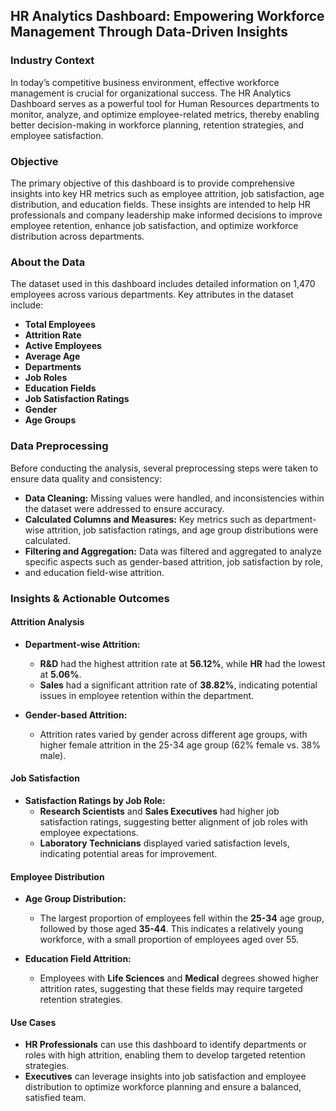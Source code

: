 ## **HR Analytics Dashboard: Empowering Workforce Management Through Data-Driven Insights**

### **Industry Context**
In today’s competitive business environment, effective workforce management is crucial for organizational success. 
The HR Analytics Dashboard serves as a powerful tool for Human Resources departments to monitor, analyze, and optimize employee-related metrics,
thereby enabling better decision-making in workforce planning, retention strategies, and employee satisfaction.

### **Objective**
The primary objective of this dashboard is to provide comprehensive insights into key HR metrics such as employee attrition, job satisfaction, age distribution, 
and education fields. These insights are intended to help HR professionals and company leadership make informed decisions to improve employee retention,
enhance job satisfaction, and optimize workforce distribution across departments.

### **About the Data**
The dataset used in this dashboard includes detailed information on 1,470 employees across various departments. Key attributes in the dataset include:

- **Total Employees**
- **Attrition Rate**
- **Active Employees**
- **Average Age**
- **Departments**
- **Job Roles**
- **Education Fields**
- **Job Satisfaction Ratings**
- **Gender**
- **Age Groups**

### **Data Preprocessing**
Before conducting the analysis, several preprocessing steps were taken to ensure data quality and consistency:

- **Data Cleaning:** Missing values were handled, and inconsistencies within the dataset were addressed to ensure accuracy.
- **Calculated Columns and Measures:** Key metrics such as department-wise attrition, job satisfaction ratings, and age group distributions were calculated.
- **Filtering and Aggregation:** Data was filtered and aggregated to analyze specific aspects such as gender-based attrition, job satisfaction by role,
- and education field-wise attrition.

### **Insights & Actionable Outcomes**

#### **Attrition Analysis**
- **Department-wise Attrition:**
  - **R&D** had the highest attrition rate at **56.12%**, while **HR** had the lowest at **5.06%**.
  - **Sales** had a significant attrition rate of **38.82%**, indicating potential issues in employee retention within the department.
  
- **Gender-based Attrition:**
  - Attrition rates varied by gender across different age groups, with higher female attrition in the 25-34 age group (62% female vs. 38% male).

#### **Job Satisfaction**
- **Satisfaction Ratings by Job Role:**
  - **Research Scientists** and **Sales Executives** had higher job satisfaction ratings, suggesting better alignment of job roles with employee expectations.
  - **Laboratory Technicians** displayed varied satisfaction levels, indicating potential areas for improvement.

#### **Employee Distribution**
- **Age Group Distribution:**
  - The largest proportion of employees fell within the **25-34** age group, followed by those aged **35-44**. This indicates a relatively young workforce, with a small proportion of employees aged over 55.

- **Education Field Attrition:**
  - Employees with **Life Sciences** and **Medical** degrees showed higher attrition rates, suggesting that these fields may require targeted retention strategies.

#### **Use Cases**
- **HR Professionals** can use this dashboard to identify departments or roles with high attrition, enabling them to develop targeted retention strategies.
- **Executives** can leverage insights into job satisfaction and employee distribution to optimize workforce planning and ensure a balanced, satisfied team.
